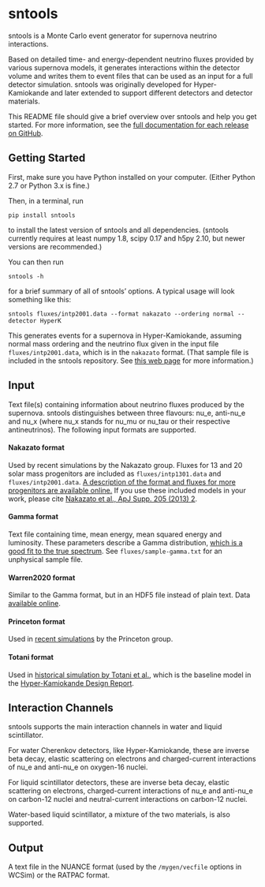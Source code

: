 # sntools
sntools is a Monte Carlo event generator for supernova neutrino interactions.

Based on detailed time- and energy-dependent neutrino fluxes provided by various supernova models, it generates interactions within the detector volume and writes them to event files that can be used as an input for a full detector simulation.
sntools was originally developed for Hyper-Kamiokande and later extended to support different detectors and detector materials.

This README file should give a brief overview over sntools and help you get started. For more information, see the [full documentation for each release on GitHub](https://github.com/JostMigenda/sntools/releases).

## Getting Started
First, make sure you have Python installed on your computer. (Either Python 2.7 or Python 3.x is fine.)

Then, in a terminal, run
```
pip install sntools
```
to install the latest version of sntools and all dependencies.
(sntools currently requires at least numpy 1.8, scipy 0.17 and h5py 2.10, but newer versions are recommended.)

You can then run
```
sntools -h
```
for a brief summary of all of sntools’ options.
A typical usage will look something like this:
```
sntools fluxes/intp2001.data --format nakazato --ordering normal --detector HyperK
```
This generates events for a supernova in Hyper-Kamiokande, assuming normal mass ordering and the neutrino flux given in the input file `fluxes/intp2001.data`, which is in the `nakazato` format.
(That sample file is included in the sntools repository. See [this web page](http://asphwww.ph.noda.tus.ac.jp/snn/index.html) for more information.)


## Input
Text file(s) containing information about neutrino fluxes produced by the supernova.
sntools distinguishes between three flavours: nu_e, anti-nu_e and nu_x (where nu_x stands for nu_mu or nu_tau or their respective antineutrinos).
The following input formats are supported.

#### Nakazato format
Used by recent simulations by the Nakazato group. Fluxes for 13 and 20 solar mass progenitors are included as `fluxes/intp1301.data` and `fluxes/intp2001.data`. [A description of the format and fluxes for more progenitors are available online.](http://asphwww.ph.noda.tus.ac.jp/snn/index.html)
If you use these included models in your work, please cite [Nakazato et al., ApJ Supp. 205 (2013) 2](https://arxiv.org/abs/1210.6841).

#### Gamma format
Text file containing time, mean energy, mean squared energy and luminosity. These parameters describe a Gamma distribution, [which is a good fit to the true spectrum](https://arxiv.org/abs/1211.3920). See `fluxes/sample-gamma.txt` for an unphysical sample file.

#### Warren2020 format
Similar to the Gamma format, but in an HDF5 file instead of plain text. Data [available online](https://zenodo.org/record/3952926).

#### Princeton format
Used in [recent simulations](https://arxiv.org/abs/1804.00689) by the Princeton group.

#### Totani format
Used in [historical simulation by Totani et al.](https://arxiv.org/abs/astro-ph/9710203), which is the baseline model in the [Hyper-Kamiokande Design Report](https://arxiv.org/abs/1805.04163).


## Interaction Channels
sntools supports the main interaction channels in water and liquid scintillator.

For water Cherenkov detectors, like Hyper-Kamiokande, these are inverse beta decay, elastic scattering on electrons and charged-current interactions of nu_e and anti-nu_e on oxygen-16 nuclei.

For liquid scintillator detectors, these are inverse beta decay, elastic scattering on electrons, charged-current interactions of nu_e and anti-nu_e on carbon-12 nuclei and neutral-current interactions on carbon-12 nuclei.

Water-based liquid scintillator, a mixture of the two materials, is also supported.


## Output
A text file in the NUANCE format (used by the `/mygen/vecfile` options in WCSim) or the RATPAC format.

